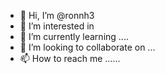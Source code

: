 - 👋 Hi, I’m @ronnh3 
- 👀 I’m interested in 
- 🌱 I’m currently learning ....
- 💞️ I’m looking to collaborate on ...
- 📫 How to reach me ......

<!---
ronnh3/ronnh3 is a ✨ special ✨ repository because its `README.md` (this file) appears on your GitHub profile.
You can click the Preview link to take a look at your changes.
--->
